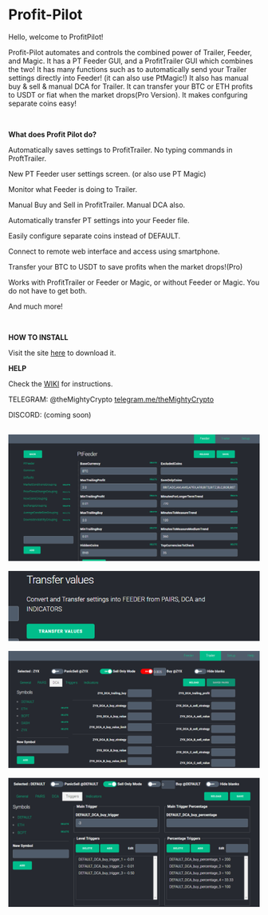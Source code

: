 # Profit-Pilot
<p>Hello, welcome to ProfitPilot!</p>
<p>Profit-Pilot automates and controls the combined power of Trailer, Feeder, and Magic. It has a PT Feeder GUI, and a ProfitTrailer GUI which combines the two! It has many functions such as to automatically send your Trailer settings directly into Feeder! (it can also use PtMagic!) It also has manual buy & sell & manual DCA for Trailer. 
 It can transfer your BTC or ETH profits to USDT or fiat when the market drops(Pro Version). It makes confguring separate coins easy! </p>
&nbsp;
<p><strong>What does Profit Pilot do?</strong></p>

<p>Automatically saves settings to ProfitTrailer. No typing commands in ProftTrailer.</p>

<p>New PT Feeder user settings screen. (or also use PT Magic) </p>

<p>Monitor what Feeder is doing to Trailer.</p>

<p>Manual Buy and Sell in ProfitTrailer. Manual DCA also.</p>

<p>Automatically transfer PT settings into your Feeder file.</p>

<p>Easily configure separate coins instead of DEFAULT.</p>

<p>Connect to remote web interface and access using smartphone.</p>

<p>Transfer your BTC to USDT to save profits when the market drops!(Pro)</p>

<p>Works with ProfitTrailer or Feeder or Magic, or without Feeder or Magic. You do not have to get both.</p>

<p>And much more!</p>
&nbsp;
<p><strong>HOW TO INSTALL</strong></p>
<p>   Visit the site <a href="http://digitaltradingsoftware.com"> here</a> to download it.</p>
<strong>HELP</strong>
<p>   Check the <a href="https://github.com/themightycrypto/Profit-Pilot/wiki">WIKI</a> for instructions.</p>
<p>  TELEGRAM: @theMightyCrypto <a href="telegram.me/themightycrypto">telegram.me/theMightyCrypto</a></p>
<p>  DISCORD: (coming soon)</p>
&nbsp;
<img src="installimages/screenshot-feederpanel1.png" width="800">
&nbsp;
<img src="installimages/screenshot-transfertrailer.png">
&nbsp;
<img src="installimages/screenshot-trailerpanel1.png" width="800">
&nbsp;
&nbsp;
<img src="installimages/screenshot-trailertriggers.png" width="800">
&nbsp;
 

